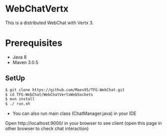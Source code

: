 # WebChatVertx

This is a distributed WebChat with Vertx 3.

# Prerequisites

* Java 8
* Maven 3.0.5

## SetUp

```sh
$ git clone https://github.com/Maes95/TFG-WebChat.git
$ cd TFG-WebChat/WebChatVertxWebSockets
$ mvn install
$ ./ run.sh
```


* You can also run main class (ChatManager.java) in your IDE

Open http://localhost:9000/ in your browser to see client (open this page in other browser to check chat interaction)
